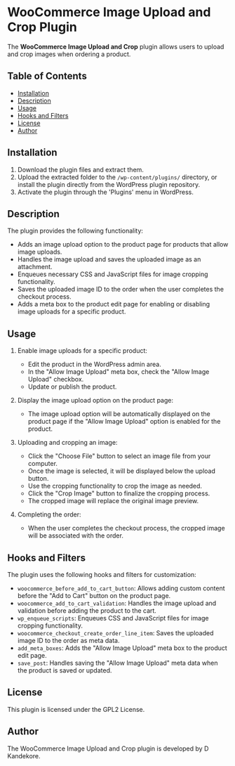# WooCommerce Image Upload and Crop Plugin

The **WooCommerce Image Upload and Crop** plugin allows users to upload and crop images when ordering a product.

## Table of Contents

- [Installation](#installation)
- [Description](#description)
- [Usage](#usage)
- [Hooks and Filters](#hooks-and-filters)
- [License](#license)
- [Author](#author)

## Installation

1. Download the plugin files and extract them.
2. Upload the extracted folder to the `/wp-content/plugins/` directory, or install the plugin directly from the WordPress plugin repository.
3. Activate the plugin through the 'Plugins' menu in WordPress.

## Description

The plugin provides the following functionality:

- Adds an image upload option to the product page for products that allow image uploads.
- Handles the image upload and saves the uploaded image as an attachment.
- Enqueues necessary CSS and JavaScript files for image cropping functionality.
- Saves the uploaded image ID to the order when the user completes the checkout process.
- Adds a meta box to the product edit page for enabling or disabling image uploads for a specific product.

## Usage

1. Enable image uploads for a specific product:
   - Edit the product in the WordPress admin area.
   - In the "Allow Image Upload" meta box, check the "Allow Image Upload" checkbox.
   - Update or publish the product.

2. Display the image upload option on the product page:
   - The image upload option will be automatically displayed on the product page if the "Allow Image Upload" option is enabled for the product.

3. Uploading and cropping an image:
   - Click the "Choose File" button to select an image file from your computer.
   - Once the image is selected, it will be displayed below the upload button.
   - Use the cropping functionality to crop the image as needed.
   - Click the "Crop Image" button to finalize the cropping process.
   - The cropped image will replace the original image preview.

4. Completing the order:
   - When the user completes the checkout process, the cropped image will be associated with the order.

## Hooks and Filters

The plugin uses the following hooks and filters for customization:

- `woocommerce_before_add_to_cart_button`: Allows adding custom content before the "Add to Cart" button on the product page.
- `woocommerce_add_to_cart_validation`: Handles the image upload and validation before adding the product to the cart.
- `wp_enqueue_scripts`: Enqueues CSS and JavaScript files for image cropping functionality.
- `woocommerce_checkout_create_order_line_item`: Saves the uploaded image ID to the order as meta data.
- `add_meta_boxes`: Adds the "Allow Image Upload" meta box to the product edit page.
- `save_post`: Handles saving the "Allow Image Upload" meta data when the product is saved or updated.

## License

This plugin is licensed under the GPL2 License.

## Author

The WooCommerce Image Upload and Crop plugin is developed by D Kandekore.
